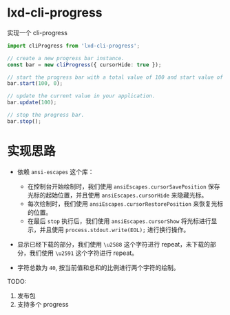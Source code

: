 # lxd-cli-progress
实现一个 cli-progress

```typescript
import cliProgress from 'lxd-cli-progress';

// create a new progress bar instance.
const bar = new cliProgress({ cursorHide: true });

// start the progress bar with a total value of 100 and start value of 0.
bar.start(100, 0);

// update the current value in your application.
bar.update(100);

// stop the progress bar.
bar.stop();
```

# 实现思路
- 依赖 `ansi-escapes` 这个库：
  - 在控制台开始绘制时，我们使用 `ansiEscapes.cursorSavePosition` 保存光标的起始位置，并且使用 `ansiEscapes.cursorHide` 来隐藏光标。
  - 每次绘制时，我们使用 `ansiEscapes.cursorRestorePosition` 来恢复光标的位置。
  - 在最后 `stop` 执行后，我们使用 `ansiEscapes.cursorShow` 将光标进行显示，并且使用 `process.stdout.write(EOL);` 进行换行操作。

- 显示已经下载的部分，我们使用 `\u2588` 这个字符进行 repeat，未下载的部分，我们使用 `\u2591` 这个字符进行 repeat。
- 字符总数为 `40`, 按当前值和总和的比例进行两个字符的绘制。

TODO:
1. 发布包
2. 支持多个 progress
